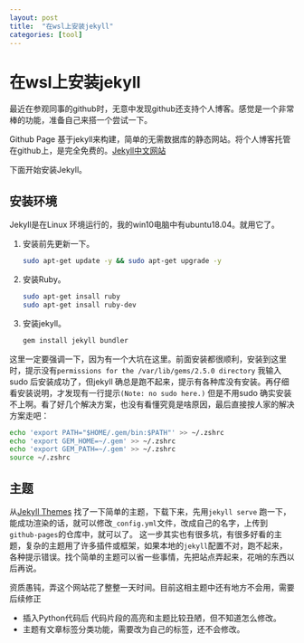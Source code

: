 ```yaml
---
layout: post
title:  "在wsl上安装jekyll"
categories: [tool]
---
```


# 在wsl上安装jekyll

最近在参观同事的github时，无意中发现github还支持个人博客。感觉是一个非常棒的功能，准备自己来搭一个尝试一下。

Github Page 基于jekyll来构建，简单的无需数据库的静态网站。将个人博客托管在github上，是完全免费的。[Jekyll中文网站](http://jekyllcn.com/)

下面开始安装Jekyll。

## 安装环境

Jekyll是在Linux 环境运行的，我的win10电脑中有ubuntu18.04。就用它了。

1. 安装前先更新一下。

    ```bash
    sudo apt-get update -y && sudo apt-get upgrade -y
    ```

2. 安装Ruby。

   ```bash
   sudo apt-get insall ruby
   sudo apt-get insall ruby-dev
   ```

3. 安装jekyll。

   ```bash
   gem install jekyll bundler
   ```
这里一定要强调一下，因为有一个大坑在这里。前面安装都很顺利，安装到这里时，提示没有`permissions for the /var/lib/gems/2.5.0 directory` 我输入sudo 后安装成功了，但jekyll 确总是跑不起来，提示有各种库没有安装。再仔细看安装说明，才发现有一行提示`(Note: no sudo here.)` 但是不用sudo 确实安装不上啊。看了好几个解决方案，也没有看懂究竟是啥原因，最后直接按人家的解决方案走吧：
```bash
echo 'export PATH="$HOME/.gem/bin:$PATH"' >> ~/.zshrc
echo 'export GEM_HOME=~/.gem' >> ~/.zshrc
echo 'export GEM_PATH=~/.gem' >> ~/.zshrc
source ~/.zshrc
```

## 主题
从[Jekyll Themes](http://jekyllthemes.org/) 找了一下简单的主题，下载下来，先用`jekyll serve` 跑一下，能成功渲染的话，就可以修改`_config.yml`文件，改成自己的名字，上传到`github-pages`的仓库中，就可以了。
这一步其实也有很多坑，有很多好看的主题，复杂的主题用了许多插件或框架，如果本地的`jekyll`配置不对，跑不起来，各种提示错误。找个简单的主题可以省一些事情，先把站点弄起来，花哨的东西以后再说。


资质愚钝，弄这个网站花了整整一天时间。目前这相主题中还有地方不会用，需要后续修正
+ 插入Python代码后 代码片段的高亮和主题比较丑陋，但不知道怎么修改。
+ 主题有文章标签分类功能，需要改为自己的标签，还不会修改。